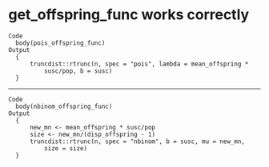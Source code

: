 # get_offspring_func works correctly

    Code
      body(pois_offspring_func)
    Output
      {
          truncdist::rtrunc(n, spec = "pois", lambda = mean_offspring * 
              susc/pop, b = susc)
      }

---

    Code
      body(nbinom_offspring_func)
    Output
      {
          new_mn <- mean_offspring * susc/pop
          size <- new_mn/(disp_offspring - 1)
          truncdist::rtrunc(n, spec = "nbinom", b = susc, mu = new_mn, 
              size = size)
      }

